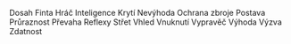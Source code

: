 Dosah
Finta
Hráč
Inteligence
Krytí
Nevýhoda
Ochrana zbroje
Postava
Průraznost
Převaha
Reflexy
Střet
Vhled
Vnuknutí
Vypravěč
Výhoda
Výzva
Zdatnost
